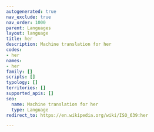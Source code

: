 ```yaml
---
autogenerated: true
nav_exclude: true
nav_order: 1000
parent: Languages
layout: language
title: her
description: Machine translation for her
codes:
- her
names:
- her
family: []
scripts: []
typology: []
territories: []
supported_apis: []
seo:
  name: Machine translation for her
  type: Language
redirect_to: https://en.wikipedia.org/wiki/ISO_639:her

---
```


